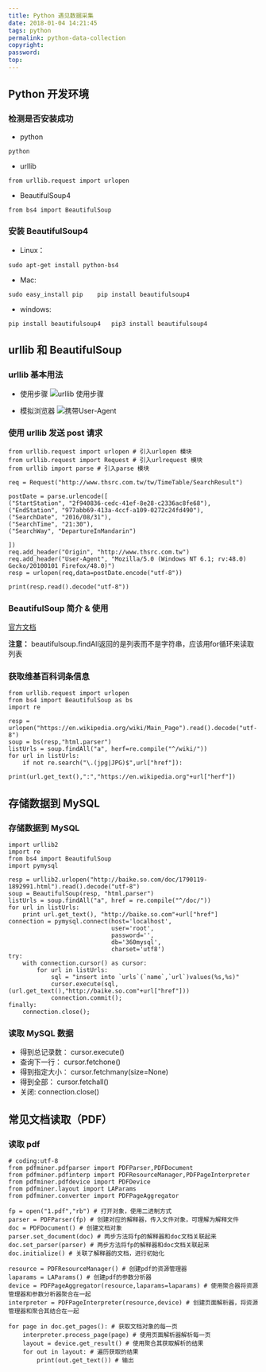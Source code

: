 ```yaml
---
title: Python 遇见数据采集
date: 2018-01-04 14:21:45
tags: python
permalink: python-data-collection
copyright:
password:
top:
---
```

## Python 开发环境
### 检测是否安装成功
- python
```
python
```
<!-- more -->
- urllib
```
from urllib.request import urlopen
```
- BeautifulSoup4
```
from bs4 import BeautifulSoup
```

### 安装 BeautifulSoup4
- Linux：
```
sudo apt-get install python-bs4
```
- Mac:
```
sudo easy_install pip    pip install beautifulsoup4
```
- windows:
```
pip install beautifulsoup4   pip3 install beautifulsoup4
```

## urllib 和 BeautifulSoup
### urllib 基本用法
- 使用步骤
![urllib 使用步骤](/img/urllob.jpg)

- 模拟浏览器
![携带User-Agent](/img/monilil.jpg)

### 使用 urllib 发送 post 请求
```
from urllib.request import urlopen # 引入urlopen 模块
from urllib.request import Request # 引入urlrequest 模块
from urllib import parse # 引入parse 模块

req = Request("http://www.thsrc.com.tw/tw/TimeTable/SearchResult")

postDate = parse.urlencode([
("StartStation", "2f940836-cedc-41ef-8e28-c2336ac8fe68"),
("EndStation", "977abb69-413a-4ccf-a109-0272c24fd490"),
("SearchDate", "2016/08/31"),
("SearchTime", "21:30"),
("SearchWay", "DepartureInMandarin")

])
req.add_header("Origin", "http://www.thsrc.com.tw")
req.add_header("User-Agent", "Mozilla/5.0 (Windows NT 6.1; rv:48.0) Gecko/20100101 Firefox/48.0)")
resp = urlopen(req,data=postDate.encode("utf-8"))

print(resp.read().decode("utf-8"))
```

### BeautifulSoup 简介 & 使用

[官方文档](https://www.crummy.com/software/BeautifulSoup/bs4/doc.zh/)

**注意：** beautifulsoup.findAll返回的是列表而不是字符串，应该用for循环来读取列表

### 获取维基百科词条信息
```
from urllib.request import urlopen
from bs4 import BeautifulSoup as bs
import re

resp = urlopen("https://en.wikipedia.org/wiki/Main_Page").read().decode("utf-8")
soup = bs(resp,"html.parser")
listUrls = soup.findAll("a", herf=re.compile("^/wiki/"))
for url in listUrls:
    if not re.search("\.(jpg|JPG)$",url["href"]):
        print(url.get_text(),":","https://en.wikipedia.org"+url["herf"])
```

## 存储数据到 MySQL
### 存储数据到 MySQL
```
import urllib2
import re
from bs4 import BeautifulSoup
import pymysql

resp = urllib2.urlopen("http://baike.so.com/doc/1790119-1892991.html").read().decode("utf-8")
soup = BeautifulSoup(resp, "html.parser")
listUrls = soup.findAll("a", href = re.compile("^/doc/"))
for url in listUrls:
    print url.get_text(), "http://baike.so.com"+url["href"]
connection = pymysql.connect(host='localhost',
                             user='root',
                             password='',
                             db='360mysql',
                             charset='utf8')
try:
    with connection.cursor() as cursor:
        for url in listUrls:
            sql = "insert into `urls`(`name`,`url`)values(%s,%s)"
            cursor.execute(sql,(url.get_text(),"http://baike.so.com"+url["href"]))
            connection.commit();
finally:
    connection.close();

```
### 读取 MySQL 数据
- 得到总记录数： cursor.execute()
- 查询下一行： cursor.fetchone()
- 得到指定大小： cursor.fetchmany(size=None)
- 得到全部： cursor.fetchall()
- 关闭: connection.close()

## 常见文档读取（PDF）

### 读取 pdf
```
# coding:utf-8
from pdfminer.pdfparser import PDFParser,PDFDocument
from pdfminer.pdfinterp import PDFResourceManager,PDFPageInterpreter
from pdfminer.pdfdevice import PDFDevice
from pdfminer.layout import LAParams
from pdfminer.converter import PDFPageAggregator

fp = open("1.pdf","rb") # 打开对象，使用二进制方式
parser = PDFParser(fp) # 创建对应的解释器，传入文件对象，可理解为解释文件
doc = PDFDocument() # 创建文档对象
parser.set_document(doc) # 两步方法将fp的解释器和doc文档关联起来
doc.set_parser(parser) # 两步方法将fp的解释器和doc文档关联起来
doc.initialize() # 关联了解释器的文档，进行初始化

resource = PDFResourceManager() # 创建pdf的资源管理器
laparams = LAParams() # 创建pdf的参数分析器
device = PDFPageAggregator(resource,laparams=laparams) # 使用聚合器将资源管理器和参数分析器聚合在一起
interpreter = PDFPageInterpreter(resource,device) # 创建页面解析器，将资源管理器和聚合其结合在一起

for page in doc.get_pages(): # 获取文档对象的每一页
    interpreter.process_page(page) # 使用页面解析器解析每一页
    layout = device.get_result() # 使用聚合其获取解析的结果
    for out in layout: # 遍历获取的结果
        print(out.get_text()) # 输出
```



